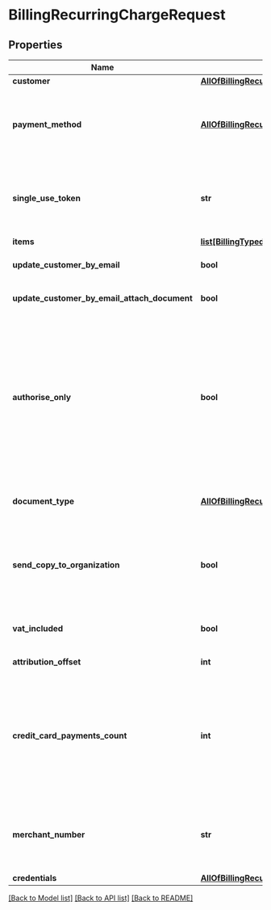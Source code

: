 # BillingRecurringChargeRequest

## Properties
Name | Type | Description | Notes
------------ | ------------- | ------------- | -------------
**customer** | [**AllOfBillingRecurringChargeRequestCustomer**](AllOfBillingRecurringChargeRequestCustomer.md) | Customer | 
**payment_method** | [**AllOfBillingRecurringChargeRequestPaymentMethod**](AllOfBillingRecurringChargeRequestPaymentMethod.md) | Payment method details&lt;div&gt;&lt;i&gt;Leave this empty to use the customer payment method, or when using the SingleUseToken&lt;/i&gt;&lt;/div&gt; | [optional] 
**single_use_token** | **str** | Single use token, for all payment details (CardNumber, Expiration, CVV, CitizenID).&lt;div&gt;&lt;i&gt;Used primarily by the Payments JavaScript API.&lt;/i&gt;&lt;/div&gt; | [optional] 
**items** | [**list[BillingTypedChargeRecurringItem]**](BillingTypedChargeRecurringItem.md) | Items | 
**update_customer_by_email** | **bool** | Update customer by email&lt;div&gt;&lt;i&gt;Defaults to False&lt;/i&gt;&lt;/div&gt; | [optional] 
**update_customer_by_email_attach_document** | **bool** | Attach invoice/receipt to email&lt;div&gt;&lt;i&gt;Defaults to False&lt;/i&gt;&lt;/div&gt; | [optional] 
**authorise_only** | **bool** | Should the transaction be committed, or authorized only.&lt;div&gt;&lt;i&gt;Leave empty for \&quot;False\&quot; (Auto-Commit).  This field could be used for testing the Charge action easily.  Please note, when using AuthoriseOnly, documents will be created as \&quot;Draft\&quot;, and recurring items will be created as cancelled.&lt;/i&gt;&lt;/div&gt; | [optional] 
**document_type** | [**AllOfBillingRecurringChargeRequestDocumentType**](AllOfBillingRecurringChargeRequestDocumentType.md) | Created document type&lt;div&gt;&lt;i&gt;Leave empty for default&lt;/i&gt;&lt;/div&gt; | [optional] 
**send_copy_to_organization** | **bool** | Send email to the organization as well.  Defaults to the accounting application settings.&lt;div&gt;&lt;i&gt;Relevant when using UpdateCustomerByEmail.&lt;/i&gt;&lt;/div&gt; | [optional] 
**vat_included** | **bool** | Is VAT included in the prices?&lt;div&gt;&lt;i&gt;Leave empty for false.  Relevant for items only.&lt;/i&gt;&lt;/div&gt; | [optional] 
**attribution_offset** | **int** | Attribution offset in months | [optional] 
**credit_card_payments_count** | **int** | Credit card payments count.  Please note this is not the recurrence (how many months the transaction should last), this parameter shouldn&#x27;t be used on most use cases.&lt;div&gt;&lt;i&gt;Leave this empty to disable payments and use standard direct debit.&lt;/i&gt;&lt;/div&gt; | [optional] 
**merchant_number** | **str** | Shva merchant number (Terminal number).&lt;div&gt;&lt;i&gt;This parameter should only be used when multiple merchants are defined in the company.&lt;/i&gt;&lt;/div&gt; | [optional] 
**credentials** | [**AllOfBillingRecurringChargeRequestCredentials**](AllOfBillingRecurringChargeRequestCredentials.md) | Company API credentials | 

[[Back to Model list]](../README.md#documentation-for-models) [[Back to API list]](../README.md#documentation-for-api-endpoints) [[Back to README]](../README.md)

